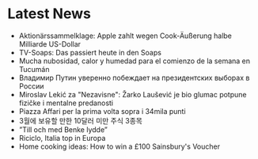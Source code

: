 # Latest News
-  Aktionärssammelklage: Apple zahlt wegen Cook-Äußerung halbe Milliarde US-Dollar
-  TV-Soaps: Das passiert heute in den Soaps
-  Mucha nubosidad, calor y humedad para el comienzo de la semana en Tucumán
-  Владимир Путин уверенно побеждает на президентских выборах в России
-  Miroslav Lekić za "Nezavisne": Žarko Laušević je bio glumac potpune fizičke i mentalne predanosti
-  Piazza Affari per la prima volta sopra i 34mila punti
-  3월에 보유할 만한 10달러 미만 주식 3종목
-  ”Till och med Benke lydde”
-  Riciclo, Italia top in Europa
-  Home cooking ideas: How to win a £100 Sainsbury's Voucher
